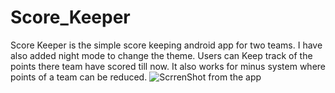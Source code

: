 # Score_Keeper
Score Keeper is the simple score keeping android app for two teams. I have also added night mode to change the theme.
Users can Keep track of the points there team have scored till now. It also works for minus system where points of a team can be reduced.
![ScrrenShot from the app](https://user-images.githubusercontent.com/55282153/104479707-c07b9e80-55e9-11eb-8277-ad805b62c8f3.jpg)
